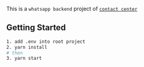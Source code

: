 This is a `whatsapp backend` project of [`contact center`]((https://contact_center.adira.co.id/whatsapp_be))

## Getting Started

```bash
1. add .env into root project
2. yarn install
# then
3. yarn start
```
